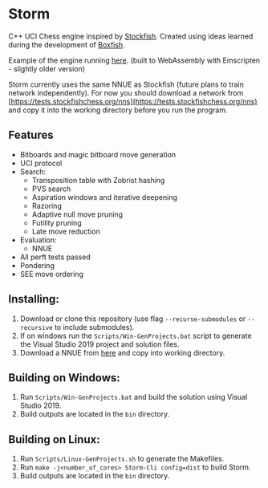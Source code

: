 # Storm
C++ UCI Chess engine inspired by [Stockfish](https://stockfishchess.org/).
Created using ideas learned during the development of [Boxfish](https://github.com/Totomosic/Boxfish).

Example of the engine running [here](https://totomosic.github.io). (built to WebAssembly with Emscripten - slightly older version)

Storm currently uses the same NNUE as Stockfish (future plans to train network independently).
For now you should download a network from [https://tests.stockfishchess.org/nns](https://tests.stockfishchess.org/nns) and copy it into the working directory
before you run the program.

## Features
- Bitboards and magic bitboard move generation
- UCI protocol
- Search:
  - Transposition table with Zobrist hashing
  - PVS search
  - Aspiration windows and iterative deepening
  - Razoring
  - Adaptive null move pruning
  - Futility pruning
  - Late move reduction
- Evaluation:
  - NNUE
- All perft tests passed
- Pondering
- SEE move ordering

## Installing:
1. Download or clone this repository (use flag `--recurse-submodules` or `--recursive` to include submodules).
2. If on windows run the `Scripts/Win-GenProjects.bat` script to generate the Visual Studio 2019 project and solution files.
3. Download a NNUE from [here](https://tests.stockfishchess.org/nns) and copy into working directory.

## Building on Windows:
1. Run `Scripts/Win-GenProjects.bat` and build the solution using Visual Studio 2019.
2. Build outputs are located in the `bin` directory.

## Building on Linux:
1. Run `Scripts/Linux-GenProjects.sh` to generate the Makefiles.
2. Run `make -j<number_of_cores> Storm-Cli config=dist` to build Storm.
3. Build outputs are located in the `bin` directory.
